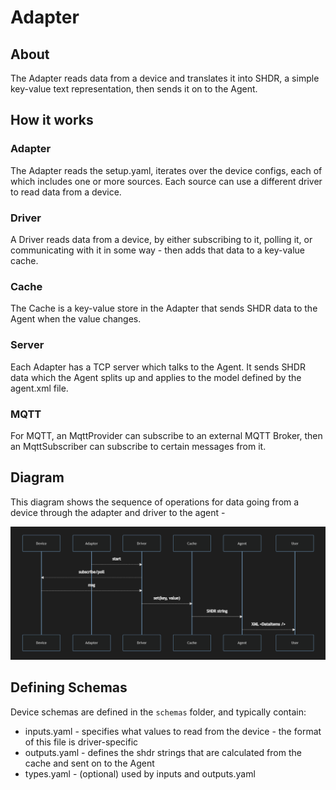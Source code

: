 # Adapter

## About

The Adapter reads data from a device and translates it into SHDR, a simple key-value text representation, then sends it on to the Agent.

## How it works

### Adapter

The Adapter reads the setup.yaml, iterates over the device configs, each of which includes one or more sources. Each source can use a different driver to read data from a device.

### Driver

A Driver reads data from a device, by either subscribing to it, polling it, or communicating with it in some way - then adds that data to a key-value cache. 

### Cache

The Cache is a key-value store in the Adapter that sends SHDR data to the Agent when the value changes. 

### Server

Each Adapter has a TCP server which talks to the Agent. It sends SHDR data which the Agent splits up and applies to the model defined by the agent.xml file.

### MQTT

For MQTT, an MqttProvider can subscribe to an external MQTT Broker, then an MqttSubscriber can subscribe to certain messages from it. 


## Diagram

This diagram shows the sequence of operations for data going from a device through the adapter and driver to the agent -

![img](../_images/adapter-driver.png)


## Defining Schemas

Device schemas are defined in the `schemas` folder, and typically contain:

- inputs.yaml - specifies what values to read from the device - the format of this file is driver-specific
- outputs.yaml - defines the shdr strings that are calculated from the cache and sent on to the Agent
- types.yaml - (optional) used by inputs and outputs.yaml

